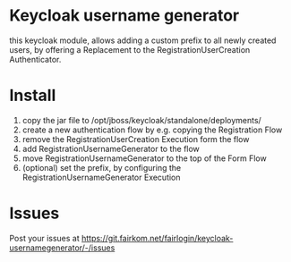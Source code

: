 # Keycloak username generator

this keycloak module, allows adding a custom prefix to all newly created users,
by offering a Replacement to the RegistrationUserCreation Authenticator.

# Install

1. copy the jar file to /opt/jboss/keycloak/standalone/deployments/
2. create a new authentication flow by e.g. copying the Registration Flow
3. remove the RegistrationUserCreation Execution form the flow
4. add RegistrationUsernameGenerator to the flow
5. move RegistrationUsernameGenerator to the top of the Form Flow
5. (optional) set the prefix, by configuring the RegistrationUsernameGenerator Execution

# Issues

Post your issues at https://git.fairkom.net/fairlogin/keycloak-usernamegenerator/-/issues
